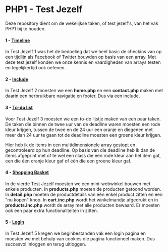 # PHP1 - Test Jezelf

Deze repository dient om de wekelijkse taken, of test jezelf's, van het vak PHP1 bij te houden.

#### 1 - [Timeline](https://github.com/dirixtom/TestJezelf/tree/master/1%20Timeline)

In Test Jezelf 1 was het de bedoeling dat we heel basic
de checkins van op een tijdlijn als Facebook of Twitter bouwden
op basis van een array. Met deze test jezelf konden we onze kennis en vaardigheden van arrays testen en tegelijkertijd ook oefenen.


#### 2 - [Include](https://github.com/dirixtom/TestJezelf/tree/master/2%20Include)

In Test Jezelf 2 moesten we een **home.php** en een **contact.php** maken met daarin een herbruikbare navigatie en footer. Dus via een include.

#### 3 - [To-do list](https://github.com/dirixtom/TestJezelf/tree/master/3%20To-do)

Voor Test Jezelf 3 moesten we een to-do lijstje maken van een paar taken. De taken die binnen de twee uur van de deadline waren moesten een rode kleur krijgen, tussen de twee en de 24 uur een oranje en diegenen met meer dan 24 uur te gaan tot de deadline moesten een groene kleur krijgen.

Hier heb ik de items in een multidimensionele array gestopt en gecontroleerd op hun deadline. Op basis van die deadline heb ik dan de items afgeprint met of te wel een class die een rode kleur aan het item gaf, een die één oranje kleur gaf of één die een groene kleur gaf.

#### 4 - [Shopping Basket](https://github.com/dirixtom/TestJezelf/tree/master/4%20Winkelmandje)

In de vierde Test Jezelf moesten we een mini-webwinkel bouwen met enkele producten. In **products.php** moeten de producten getoond worden. In **detail.php** moeten de productdetails van één enkel product zitten en een "nu kopen" knop. In **cart.inc.php** wordt het winkelmandje afgedrukt en in **products.inc.php** wordt de array met alle producten bewaard. Er moesten ook een paar extra functionaliteiten in zitten.

#### 5 - [Login](https://github.com/dirixtom/TestJezelf/tree/master/5%20Login%20(Ello))

In Test Jezelf 5 kregen we beginbestanden vak een login pagina en moesten we met behulp van cookies die pagina functioneel maken. Dus succesvol inloggen en terug uitloggen.


